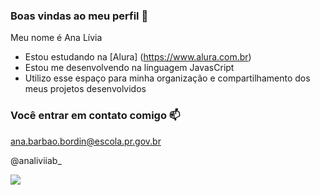 ### Boas vindas ao meu perfil 💙

Meu nome é Ana Lívia 

- Estou estudando na [Alura] (https://www.alura.com.br)
- Estou me desenvolvendo na linguagem JavasCript
-  Utilizo esse espaço para minha organização e compartilhamento dos meus projetos desenvolvidos

### Você entrar em contato comigo 📫

ana.barbao.bordin@escola.pr.gov.br 

@analiviiab_

![](https://media1.tenor.com/m/opEBWw0uddoAAAAC/umm.gif)
